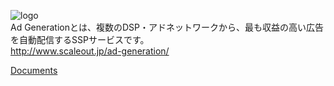 ![logo](https://raw.githubusercontent.com/wiki/AdGeneration/sdk/img/logo.png)  
Ad Generationとは、複数のDSP・アドネットワークから、最も収益の高い広告を自動配信するSSPサービスです。  
http://www.scaleout.jp/ad-generation/

[Documents](https://github.com/AdGeneration/sdk/wiki)
